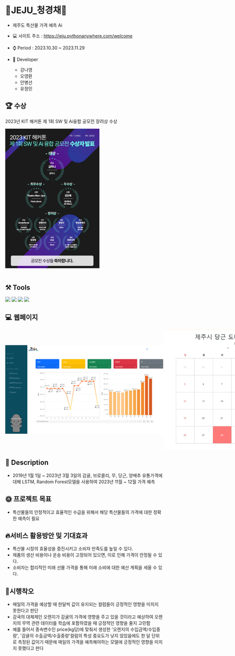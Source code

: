 # 🍊JEJU_청경채🥕
- 제주도 특산물 가격 예측 Ai

  
- 💻 사이트 주소 : https://jeju.pythonanywhere.com/welcome


- ⌚ Period : 2023.10.30 ~ 2023.11.29


- 🌴 Developer
  - 강나영
  - 오영환
  - 안병선
  - 유정민


## 🏆 수상
<div>
  <p>2023년 KIT 해커톤 제 1회 SW 및 Ai융합 공모전 장려상 수상</p>
  <img src="공모전 수상내역.png" width = "300">
</div> 
</br>


## ⚒️ Tools 
<p>
<img src="https://img.shields.io/badge/PyCham-forestgreen?style=plastic&logo=PyCham&logoColor=000000"/>
<img src="https://img.shields.io/badge/Jupyter Notebook-orangered?style=plastic&logo=Jupyter&logoColor=F37626"/>
<img src="https://img.shields.io/badge/Tableau Public-royalblue?style=plastic&logo=Tableau&logoColor=E97627"/>
<img src="https://img.shields.io/badge/GitHub-rebeccapurple?style=plastic&logo=GitHub&logoColor=181717"/>
</p>
  
## 💻 웹페이지
<div style="display : flex; align-items : center;">
  <img src="홈페이지 가격 변동 이미지.png" alt = "홈페이지 가격 변동 이미지" width = "1000">
  </br>
  <img src="도매가 가격 달력 이미지.png" alt = "도매가 가격 달력" width = "500" style = "margin-right: 40px;">
  <img src="특산품 예상 금액 이미지.png" alt = "특산품 예상 금액 이미지" width = "500">
</div>



## 📖 Description
- 2019년 1월 1일 ~ 2023년 3월 3일의 감귤, 브로콜리, 무, 당근, 양배추 유통가격에 대해 LSTM, Random Forest모델을 사용하여 2023년 11월 ~ 12월 가격 예측


## 🌞 프로젝트 목표
- 특산물들의 안정적이고 효율적인 수급을 위해서 해당 특산물들의 가격에 대한 정확한 예측이 필요


## 🔥서비스 활용방안 및 기대효과
- 특산물 시장의 효율성을 증진시키고 소비자 만족도를 높일 수 있다.
- 제품의 생산 비용이나 운송 비용이 고정되어 있으면, 이로 인해 가격이 안정될 수 있다.
- 소비자는 합리적인 미래 선물 가격을 통해 미래 소비에 대한 예산 계획을 세울 수 있다.


## 🏃시행착오
- 매일의 가격을 예상할 때 한달씩 값이 유지되는 컬럼들이 긍정적인 영향을 미치지 못한다고 판단
- 감귝의 대체제인 오렌지가 감귤의 가격에 영향을 주고 있을 것이라고 예상하여 오렌지의 무역 관련 데이터를 학습에 포함하였을 때 긍정적인 영향을 줄지 고민함
- 예를 들어서 종속변수인 price(kg당)에 맞춰서 생성한 '오렌지의 수입금액/수입중량', '감귤의 수출금액/수출중량'컬럼의 특성 중요도가 낮지 않았음에도 한 달 단위로 측정된 값이기 때문에 매일의 가격을 예측해야하는 모델에 긍정적인 영향을 미치지 못했다고 판다

